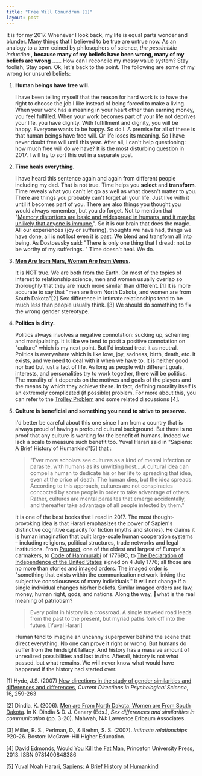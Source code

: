 ```yaml
---
title: "Free Will Conundrum (1)"
layout: post
---
```


It is for my 2017.  Whenever I look back,  my life is equal parts wonder and blunder. Many things that I believed to be true are untrue now.  As an analogy to a term coined by philosophers of science, _the pessimistic induction_ ,  **because many of my beliefs have been wrong,  many of my beliefs are wrong** ...... How can I reconcile my messy value system? Stay foolish; Stay open. Ok, let's back to the point. The following are some of my wrong (or unsure) beliefs:

1. **Human beings have free will.**  

    I have been telling myself that the reason for hard work is to have the right to choose the job I like instead of being forced to make a living. When your work has a meaning in your heart other than earning money, you feel fulfilled. When your work becomes part of your life not deprives your life, you have dignity. With fulfillment and dignity, you will be happy. Everyone wants to be happy. So do I. A premise for all of these is that human beings have free will. Or life loses its meaning. So I have never doubt free will until this year. After all, I can't help questioning: how much free will do we have? It is the most disturbing question in 2017. I will try to sort this out in a separate post.

2. **Time heals everything.** 

    I have heard this sentence again and again from different people including my dad. That is not true. Time helps you **select** and **transform**. Time reveals what you can't let go as well as what doesn't matter to you. There are things you probably can't forget all your life. Just live with it until it becomes part of you. There are also things you thought you would always remember, but you do forget. Not to mention that "[Memory distortions are basic and widespread in humans, and it may be unlikely that anyone is immune.](https://www.theatlantic.com/health/archive/2013/11/how-many-of-your-memories-are-fake/281558/)". So it is our brain that does the magic.  All our experiences (joy or suffering), thoughts we have had,  things we have done, all is not lost even it is past.  We blend and transform all into being.  As Dostoevsky said: "There is only one thing that I dread: not to be worthy of my sufferings. " Time doesn't heal. We do.

3. [**Men Are from Mars, Women Are from Venus**](https://www.amazon.com/Men-Mars-Women-Venus-Understanding/dp/0060574216).

   It is NOT true. We are both from the Earth. On most of the topics of interest to relationship science, men and women usually overlap so thoroughly that they are much more similar than different. [1] It is more accurate to say that "men are from North Dakota, and women are from South Dakota"[2] Sex difference in intimate relationships tend to be much less than people usually think. [3] We should do something to fix the wrong gender stereotype. 

4. **Politics is dirty.**

   Politics always involves a negative connotation: sucking up, scheming and manipulating. It is like we tend to posit a positive connotation on "culture" which is my next point. But I'd instead treat it as neutral. Politics is everywhere which is like love, joy, sadness, birth, death, etc. It exists, and we need to deal with it when we have to. It is neither good nor bad but just a fact of life. As long as people with different goals, interests, and personalities try to work together, there will be politics. The morality of it depends on the motives and goals of the players and the means by which they achieve these. In fact, defining morality itself is an extremely complicated (if possible) problem. For more about this, you can refer to the [Trolley Problem](https://en.wikipedia.org/wiki/Trolley_problem) and some related discussions [4]. 

5. **Culture is beneficial and something you need to strive to preserve.**

    I'd better be careful about this one since I am from a country that is always proud of having a profound cultural background. But there is no proof that any culture is working for the benefit of humans. Indeed we lack a scale to measure such benefit too. Yuval Harari said in "Sapiens: A Brief History of Humankind"[5] that :

    > "Ever more scholars see cultures as a kind of mental infection or parasite, with humans as its unwitting host....A cultural idea can compel a human to dedicate his or her life to spreading that idea, even at the price of death. The human dies, but the idea spreads. According to this approach, cultures are not conspiracies concocted by some people in order to take advantage of others. Rather, cultures are mental parasites that emerge accidentally, and thereafter take advantage of all people infected by them."

    It is one of the best books that I read in 2017. The most thought-provoking idea is that Harari emphasizes the power of Sapien's distinctive cognitive capacity for fiction (myths and stories). He claims it is human imagination that built large-scale human cooperation systems – including religions, political structures, trade networks and legal institutions. From [Peugeot](https://en.wikipedia.org/wiki/Peugeot), one of the oldest and largest of Europe's carmakers, to [Code of Hammurabi](https://en.wikipedia.org/wiki/Code_of_Hammurabi) of 1776BC, to [The Declaration of Independence of the United States](https://en.wikipedia.org/wiki/United_States_Declaration_of_Independence) signed on 4 July 1776; all those are no more than stories and imaged orders. The imaged order is "something that exists within the communication network linking the subjective consciousness of many individuals." It will not change if a single individual changes his/her beliefs. Similar imaged orders are law, money, human right, gods, and nations. Along the way, what is the real meaning of patriotism? 

    > Every point in history is a crossroad. A single traveled road leads from the past to the present, but myriad paths fork off into the future. [Yuval Harari]

    Human tend to imagine an uncanny superpower behind the scene that direct everything. No one can prove it right or wrong. But humans do suffer from the hindsight fallacy. And history has a massive amount of unrealized possibilities and lost truths. Afterall, history is not what passed, but what remains. We will never know what would have happened if the history had started over. 
 

[1] Hyde, J.S. (2007) [New directions in the study of gender similarities and differences and differences](http://journals.sagepub.com/doi/abs/10.1111/j.1467-8721.2007.00516.x), _Current Directions in Psychological Science_, 16, 259-263

[2] Dindia, K. (2006). [Men are From North Dakota, Women are From South Dakota](http://psycnet.apa.org/record/2006-03342-001). In K. Dindia & D. J. Canary (Eds.), _Sex differences and similarities in communication_ (pp. 3-20). Mahwah, NJ: Lawrence Erlbaum Associates.

[3]  Miller, R. S., Perlman, D., & Brehm, S. S. (2007). _Intimate relationships_ P20-26. Boston: McGraw-Hill Higher Education.

[4] David Edmonds, [Would You Kill the Fat Man](https://www.amazon.com/Would-You-Kill-Fat-Man/dp/0691165637), Princeton University Press, 2013. ISBN 9781400848386

[5] Yuval Noah Harari, [Sapiens: A Brief History of Humankind](https://en.wikipedia.org/wiki/Sapiens:_A_Brief_History_of_Humankind)